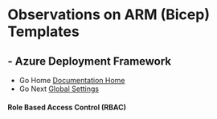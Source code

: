 #  Observations on ARM (Bicep) Templates # 

## - Azure Deployment Framework ## 
- Go Home [Documentation Home](./index.md)
- Go Next [Global Settings](./Global_Settings.md)

####  Role Based Access Control (RBAC)


